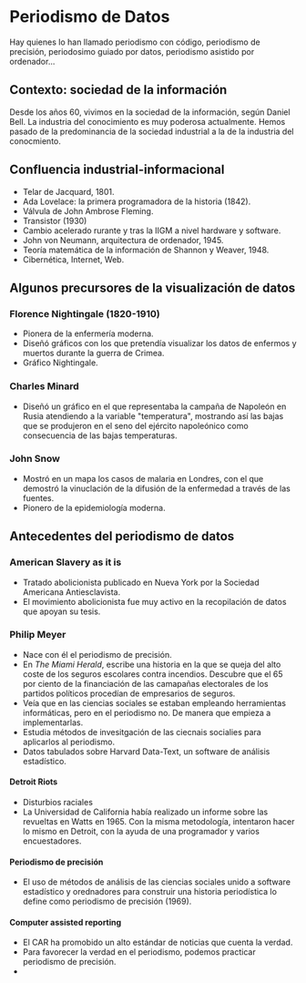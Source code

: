 # Periodismo de Datos
Hay quienes lo han llamado periodismo con código, periodismo de precisión, periodosimo guiado por datos, periodismo asistido por ordenador... 
## Contexto: sociedad de la información
Desde los años 60, vivimos en la sociedad de la información, según Daniel Bell. 
La industria del conocimiento es muy poderosa actualmente. Hemos pasado de la predominancia de la sociedad industrial a la de la industria del conocmiento. 
## Confluencia industrial-informacional
* Telar de Jacquard, 1801.
* Ada Lovelace: la primera programadora de la historia (1842).
* Válvula de John Ambrose Fleming.
* Transistor (1930)
* Cambio acelerado rurante y tras la IIGM a nivel hardware y software.
* John von Neumann, arquitectura de ordenador, 1945.
* Teoría matemática de la información de Shannon y Weaver, 1948.
* Cibernética, Internet, Web.
## Algunos precursores de la visualización de datos
### Florence Nightingale (1820-1910)
* Pionera de la enfermería moderna. 
* Diseñó gráficos con los que pretendía visualizar los datos de enfermos y muertos durante la guerra de Crimea. 
* Gráfico Nightingale.
### Charles Minard
* Diseñó un gráfico en el que representaba la campaña de Napoleón en Rusia atendiendo a la variable "temperatura", mostrando así las bajas que se produjeron en el seno del ejército napoleónico como consecuencia de las bajas temperaturas. 
### John Snow
* Mostró en un mapa los casos de malaria en Londres, con el que demostró la vinuclación de la difusión de la enfermedad a través de las fuentes. 
* Pionero de la epidemiología moderna. 
## Antecedentes del periodismo de datos
### American Slavery as it is
* Tratado abolicionista publicado en Nueva York por la Sociedad Americana Antiesclavista.
* El movimiento abolicionista fue muy activo en la recopilación de datos que apoyan su tesis. 
### Philip Meyer
* Nace con él el periodismo de precisión. 
* En _The Miami Herald_, escribe una historia en la que se queja del alto coste de los seguros escolares contra incendios. Descubre que el 65 por ciento de la financiación de las camapañas electorales de los partidos políticos procedían de empresarios de seguros.
*  Veía que en las ciencias sociales se estaban empleando herramientas informáticas, pero en el periodismo no. De manera que empieza a implementarlas. 
*  Estudia métodos de invesitgación de las ciecnais socialies para aplicarlos al periodismo. 
*  Datos tabulados sobre Harvard Data-Text, un software de análisis estadístico. 
#### Detroit Riots 
* Disturbios raciales 
* La Universidad de California había realizado un informe sobre las revueltas en Watts en 1965. Con la misma metodología, intentaron hacer lo mismo en Detroit, con la ayuda de una programador y varios encuestadores. 
#### Periodismo de precisión
* El uso de métodos de análisis de las ciencias sociales unido a software estadístico y orednadores para construir una historia periodística lo define como periodismo de precisión (1969). 
#### Computer assisted reporting
* El CAR ha promobido un alto estándar de noticias que cuenta la verdad. 
* Para favorecer la verdad en el periodismo, podemos practicar periodismo de precisión. 
* 
